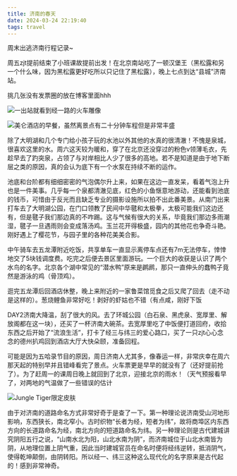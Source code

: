 ```yaml
---
title: 济南的春天
date: 2024-03-24 22:19:40
tags: travel
---
```

周末出逃济南行程记录~

周五zjt提前结束了小班课故提前出发！在北京南站吃了一顿汉堡王（黑松露和另一个什么味，因为黑松露更好吃所以只记住了黑松露），晚上七点到达“县城”济南站。

挑几张没有发票圈的放在博客里面hhh

![一出站就看到经一路的火车雕像](../img/济南的春天/IMG_20240324_222649.jpg)

![美仑酒店的早餐，虽然离景点有二十分钟车程但是非常丰盛](../img/济南的春天/1711165164818_121418_edit_100645265969537.jpg)

除了大明湖和几个专门给小孩子玩的水池以外其他的水真的很清澈！不愧是泉城，很喜欢这里的水。周六这天较为暖和，穿了在北京还没穿过的粉色v领薄毛衣，先趁早去了趵突泉，占领了与对岸相比人少了很多的高地。若不是知道是由于地下断层之类的原因，真的会认为底下有一个水泵在持续不断的运作。

池底和台阶都有细细密密的气泡偶尔升上来，如果在这边一直发呆，看着气泡上升也是一件美事。几乎每一个泉都清澈见底，红色的小鱼惬意地游动，还能看到池底的钱币，可惜由于反光而且缺乏专业的摄影设施所以拍不出此番美景。从南门出来打车去了大明湖公园，在门口领教了民间中华毽和太极拳，太极可能我们这边还有，但是毽子我们那边真的不咋踢。这与气候有很大的关系，毕竟我们那边多雨潮湿，毽子一旦遇雨则会变成落汤鸡。玉兰花开得极盛，园内的其他花也争奇斗艳。刚好遇上了樱花节，与园子里的各种花美美合影。

中午骑车去五龙潭附近吃饭，共享单车一直显示离停车点还有7m无法停车，悻悻地交了5块钱调度费。吃完之后便去景区里面游玩。一个巨大的收获是认识了两个水鸟的名字。北京各个湖中常见的“潜水鸭”原来是䴙䴘，那只一直伸头的蠢鸭子竟然是游泳的鸡（骨顶鸡）。

逛完五龙潭后回酒店休整，晚上来附近的一家鲁菜馆觅食之后又爬了回去（走不动是这样的）。葱烧鲤鱼非常好吃！剥好的虾姑也不错（有点咸，刚好下饭

DAY2济南大降温，刮了很大的风。去了环城公园（白石泉、黑虎泉、宽厚里、解放阁都在这一块），还买了一杯济南大碗茶。去宽厚里吃了中饭便打道回府，收拾东西之后开始了“流浪生活”，打卡了经三与纬三的爱心路口，买了一只zjt心心念念的德州扒鸡回到酒店大厅大快朵颐，准备回程。

可能是因为五哈录节目的原因，周日济南人尤其多，像春运一样，非常庆幸在周六那天起的特别早并且错峰看完了景点。火车票更是早早的就没有了（还好提前抢了）。为了赶周一的课周日晚上就回到了北京，迎接北京的雨水！（天气预报看早了，对两地的气温做了一些错误的估计

![Jungle Tiger限定皮肤](../img/济南的春天/IMG_20240324_202123.jpg)

由于对济南的道路命名方式非常好奇于是查了一下。第一种理论说济南受山河地形影响，东西狭长，南北窄小。古时织物“长者为经，短者为纬”，故将商埠区内东西方向的长道路命名为经，南北方向的短道路命名为纬。另一种理论则是古代建城讲究阴阳五行之说，“山南水北为阳，山北水南为阴”，而济南城位于山北水南皆为阴，从地理位置上阴气重，因此当时建城官员在命名时便将经纬逆转，抵消阴气，使得乾坤颠倒，由阴转阳。所以经一、纬三这种这么现代化的名字原来是古代起的！感到非常神奇。